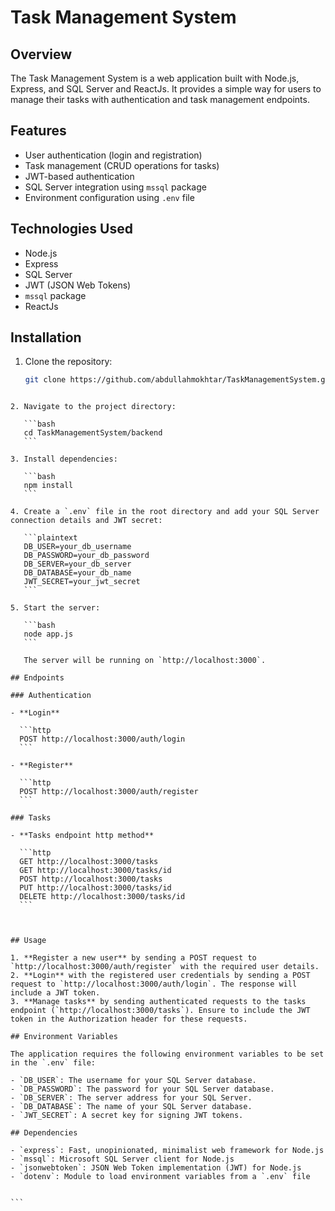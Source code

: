 # Task Management System

## Overview

The Task Management System is a web application built with Node.js, Express, and SQL Server and ReactJs. It provides a simple way for users to manage their tasks with authentication and task management endpoints.

## Features

- User authentication (login and registration)
- Task management (CRUD operations for tasks)
- JWT-based authentication
- SQL Server integration using `mssql` package
- Environment configuration using `.env` file

## Technologies Used

- Node.js
- Express
- SQL Server
- JWT (JSON Web Tokens)
- `mssql` package
- ReactJs

## Installation

1. Clone the repository:

   ```bash
   git clone https://github.com/abdullahmokhtar/TaskManagementSystem.git
   ```

````

2. Navigate to the project directory:

   ```bash
   cd TaskManagementSystem/backend
   ```

3. Install dependencies:

   ```bash
   npm install
   ```

4. Create a `.env` file in the root directory and add your SQL Server connection details and JWT secret:

   ```plaintext
   DB_USER=your_db_username
   DB_PASSWORD=your_db_password
   DB_SERVER=your_db_server
   DB_DATABASE=your_db_name
   JWT_SECRET=your_jwt_secret
   ```

5. Start the server:

   ```bash
   node app.js
   ```

   The server will be running on `http://localhost:3000`.

## Endpoints

### Authentication

- **Login**

  ```http
  POST http://localhost:3000/auth/login
  ```

- **Register**

  ```http
  POST http://localhost:3000/auth/register
  ```

### Tasks

- **Tasks endpoint http method**

  ```http
  GET http://localhost:3000/tasks
  GET http://localhost:3000/tasks/id
  POST http://localhost:3000/tasks
  PUT http://localhost:3000/tasks/id
  DELETE http://localhost:3000/tasks/id
  ```



## Usage

1. **Register a new user** by sending a POST request to `http://localhost:3000/auth/register` with the required user details.
2. **Login** with the registered user credentials by sending a POST request to `http://localhost:3000/auth/login`. The response will include a JWT token.
3. **Manage tasks** by sending authenticated requests to the tasks endpoint (`http://localhost:3000/tasks`). Ensure to include the JWT token in the Authorization header for these requests.

## Environment Variables

The application requires the following environment variables to be set in the `.env` file:

- `DB_USER`: The username for your SQL Server database.
- `DB_PASSWORD`: The password for your SQL Server database.
- `DB_SERVER`: The server address for your SQL Server.
- `DB_DATABASE`: The name of your SQL Server database.
- `JWT_SECRET`: A secret key for signing JWT tokens.

## Dependencies

- `express`: Fast, unopinionated, minimalist web framework for Node.js
- `mssql`: Microsoft SQL Server client for Node.js
- `jsonwebtoken`: JSON Web Token implementation (JWT) for Node.js
- `dotenv`: Module to load environment variables from a `.env` file


```
````
